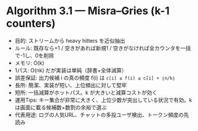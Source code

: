 # Algorithm 3.1 — Misra–Gries (k-1 counters)

- 目的: ストリームから heavy hitters を近似抽出
- ルール: 既存なら+1 / 空きがあれば新規1 / 空きがなければ全カウンタを一括で-1し、0を削除
- メモリ: O(k)
- 1パス: O(nk) だが実装は単純（辞書+全体減算）
- 誤差保証: 出力候補 i の真の頻度 f(i) は `c[i] ≤ f(i) ≤ c[i] + ⌊n/k⌋`
- 長所: 簡潔、実装が短い、上位頻出に対して堅牢
- 短所: 一括減算がホットパス。k が大きいと減算コストが効く
- 運用Tips: キー集合が非常に大きく、上位少数が突出している状況で有効。k は画面に載る候補数+数割の余裕で選ぶ
- 代表用途: ログの人気URL、チャットの多投ユーザ検出、トークン頻度の先読み
